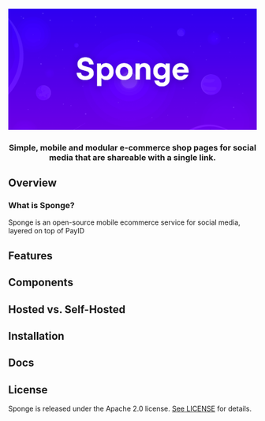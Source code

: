 <div align="center">
    
[![Sponge](./shared/sponge-header.png)](https://sponge.id)

### Simple, mobile and modular e-commerce shop pages for social media that are shareable with a single link.
</div>

## Overview 

### What is Sponge?

Sponge is an open-source mobile ecommerce service for social media, layered on top of PayID

## Features

## Components

## Hosted vs. Self-Hosted

## Installation

## Docs

## License

Sponge is released under the Apache 2.0 license. [See LICENSE](https://github.com/fragmnt/sponge/blob/master/LICENSE) for details.